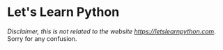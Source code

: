 # Let's Learn Python
_Disclaimer, this is not related to the website <https://letslearnpython.com>_. Sorry for any confusion.

